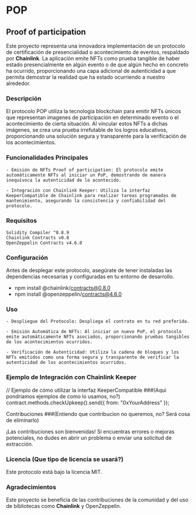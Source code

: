 # POP 
## Proof of participation

Este proyecto representa una innovadora implementación de un protocolo de certificación de presencialidad o acontecimiento de eventos, respaldado por **Chainlink**. La aplicación emite NFTs como prueba tangible de haber estado presencialmente en algún evento o de que algún hecho en concreto ha ocurrido, proporcionando una capa adicional de autenticidad a que permita demostrar la realidad que ha estado ocurriendo a nuestro alrededor.

### Descripción

El protocolo POP utiliza la tecnología blockchain para emitir NFTs únicos que representan imagenes de participación en determinado evento o el acontecimiento de cierta situación. Al vincular estos NFTs a dichas imágenes, se crea una prueba irrefutable de los logros educativos, proporcionando una solución segura y transparente para la verificación de los acontecimientos.

### Funcionalidades Principales

    - Emisión de NFTs Proof of participation: El protocolo emite automáticamente NFTs al iniciar un PoP, demostrando de manera inequívoca la autenticidad de lo acontecido.

    - Integración con Chainlink Keeper: Utiliza la interfaz KeeperCompatible de Chainlink para realizar tareas programadas de mantenimiento, asegurando la consistencia y confiabilidad del protocolo.

 ### Requisitos

    Solidity Compiler ^0.8.9
    Chainlink Contracts v0.8
    OpenZeppelin Contracts v4.6.0

### Configuración

Antes de desplegar este protocolo, asegúrate de tener instaladas las dependencias necesarias y configuradas en tu entorno de desarrollo.

- npm install @chainlink/contracts@0.8.0
- npm install @openzeppelin/contracts@4.6.0

### Uso

    - Despliegue del Protocolo: Despliega el contrato en tu red preferida.

    - Emisión Automática de NFTs: Al iniciar un nuevo PoP, el protocolo emite automáticamente NFTs asociados, proporcionando pruebas tangibles de los acontecimientos ocurridos.

    - Verificación de Autenticidad: Utiliza la cadena de bloques y los NFTs emitidos como una forma segura y transparente de verificar la autenticidad de los acontecimientos ocurridos.

### Ejemplo de Integración con Chainlink Keeper


// Ejemplo de cómo utilizar la interfaz KeeperCompatible ###(Aqui pondriamos ejemplos de como lo usamos, no?)
contract.methods.checkUpkeep().send({ from: "0xYourAddress" });

Contribuciones ###(Entiendo que contribucion no queremos, no? Será cosa de eliminarlo)

¡Las contribuciones son bienvenidas! Si encuentras errores o mejoras potenciales, no dudes en abrir un problema o enviar una solicitud de extracción.
### Licencia (Que tipo de licencia se usará?)

Este protocolo está bajo la licencia MIT.
### Agradecimientos

Este proyecto se beneficia de las contribuciones de la comunidad y del uso de bibliotecas como **Chainlink** y OpenZeppelin.



